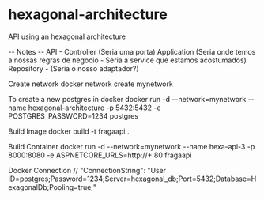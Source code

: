 # hexagonal-architecture
API using an hexagonal architecture



-- Notes --
API - Controller (Seria uma porta)
	Application (Seria onde temos a nossas regras de negocio - Seria a service que estamos acostumados)
		Repository - (Seria o nosso adaptador?)
		

Create network
	docker network create mynetwork

To create a new postgres in docker
	     docker run -d --network=mynetwork --name hexagonal-architecture -p 5432:5432 -e POSTGRES_PASSWORD=1234 postgres

Build Image
	docker build -t fragaapi .

Build Container
	docker run -d --network=mynetwork --name hexa-api-3 -p 8000:8080 -e ASPNETCORE_URLS=http://+:80 fragaapi

Docker Connection
// "ConnectionString": "User ID=postgres;Password=1234;Server=hexagonal_db;Port=5432;Database=HexagonalDb;Pooling=true;"